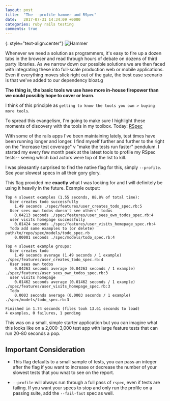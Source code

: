 ```yaml
---
layout: post
title:  "The --profile hammer and RSpec"
date:   2017-07-31 14:34:09 +0000
categories: ruby rails testing
comments: true
---
```

{: style="text-align:center"}
![Hammer](http://i.imgur.com/FmD3O29.png)

Whenever we need a solution as programmers, it's easy to fire up a dozen tabs in the browser and read through hours of debate on dozens of third party libraries. As we narrow down our possible solutions we are then faced with integrating these into full-scale production web or mobile applications. Even if everything moves slick right out of the gate, the best case scenario is that we've added to our dependency bloat.g

__The thing is, the basic tools we use have more in-house firepower than we could possibly hope to cover or learn.__

I think of this principle as `getting to know the tools you own > buying more tools`.

To spread this evangelism, I'm going to make sure I highlight these moments of discovery with the tools in my toolbox. Today: [RSpec](https://relishapp.com/rspec/rspec-core/docs/configuration/profile-examples)

With some of the rails apps I've been maintaining lately, test times have been running longer and longer. I find myself further and further to the right on the "increase test coverage" v "make the tests run faster" pendulum. I started my every few month peek at the latest tools to profile my RSpec tests-- seeing which bad actors were top of the list to kill.

I was pleasantly surprised to find the native flag for this, simply `--profile`. See your slowest specs in all their gory glory.

This flag provided me __exactly__ what I was looking for and I will definitely be using it heavily in the future. Example output:

```
Top 4 slowest examples (1.55 seconds, 88.8% of total time):
  User creates todo successfully
    1.49 seconds ./spec/features/user_creates_todo_spec.rb:5
  User sees own todos doesn't see others' todos
    0.04213 seconds ./spec/features/user_sees_own_todos_spec.rb:4
  user visits homepage successfully
    0.01424 seconds ./spec/features/user_visits_homepage_spec.rb:4
  Todo add some examples to (or delete) path/to/repo/spec/models/todo_spec.rb
    0.00001 seconds ./spec/models/todo_spec.rb:4

Top 4 slowest example groups:
  User creates todo
    1.49 seconds average (1.49 seconds / 1 example) ./spec/features/user_creates_todo_spec.rb:4
  User sees own todos
    0.04263 seconds average (0.04263 seconds / 1 example) ./spec/features/user_sees_own_todos_spec.rb:3
  user visits homepage
    0.01462 seconds average (0.01462 seconds / 1 example) ./spec/features/user_visits_homepage_spec.rb:3
  Todo
    0.0003 seconds average (0.0003 seconds / 1 example) ./spec/models/todo_spec.rb:3

Finished in 1.74 seconds (files took 13.61 seconds to load)
4 examples, 0 failures, 1 pending
```

This was on a small, simple starter application but you can imagine what this looks like on a 2,000-3,000 test app with large feature tests that can run 20-80 seconds a pop.

## Important Consideration

- This flag defaults to a small sample of tests, you can pass an integer after the flag if you want to increase or decrease the number of your slowest tests that you wnat to see on the report.

- `--profile` will always run through a full pass of `rspec`, even if tests are failing. If you want your specs to stop and only run the profile on a passing suite, add the `--fail-fast` spec as well.

